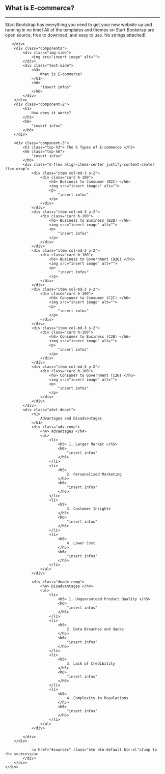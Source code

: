 <section class="bg-primary" id="ecommerce">
    <div class="container">
        <div class="row">
            <div class="col-lg-8 col-lg-offset-2 text-center">
                <h2 class="section-heading">What is E-commerce?</h2>
                <hr class="light">
                <p class="text-faded">Start Bootstrap has everything you need to get your new website up and running in no time! All of the templates and themes on Start Bootstrap are open source, free to download, and easy to use. No strings attached!</p>

       </div>
        <div class="components">
            <div class="img-side">
                <img src="insert image" alt="">
            </div>
            <div class="text-side">
                <h3>
                    What is E-commerce?
                </h1>
                <h6>
                    "insert infos"
                </h6>
            </div>
        </div>
        <div class="component-2">
            <h1>
                How does it works?
            </h1>
            <h6>
                "insert infos"
            </h6>
        </div>

        <div class="component-3">
            <h3 class="top-h3"> The 6 Types of E-commerce </h3>
            <h6 class="top-h6">
                "insert infos"
            </h6>
            <div class="d-flex align-items-center justify-content-center flex-wrap">
                <div class="item col-md-3 p-2">
                    <div class="card h-100">
                        <h6> Business to Consumer (B2C) </h6>
                        <img src="insert images" alt="">
                        <p>
                            "insert infos"
                        </p>
                    </div>
                </div>
                <div class="item col-md-3 p-2">
                    <div class="card h-100">
                        <h6> Business to Business (B2B) </h6>
                        <img src="insert image" alt="">
                        <p>
                            "insert infos"
                        </p>
                    </div>
                </div>
                <div class="item col-md-3 p-2">
                    <div class="card h-100">
                        <h6> Business to Government (B2G) </h6>
                        <img src="insert image" alt="">
                        <p>
                            "insert infos"
                        </p>
                    </div>
                </div>
                <div class="item col-md-3 p-2">
                    <div class="card h-100">
                        <h6> Consumer to Consumer (C2C) </h6>
                        <img src="insert image" alt="">
                        <p>
                            "insert infos"
                        </p>
                    </div>
                </div>
                <div class="item col-md-3 p-2">
                    <div class="card h-100">
                        <h6> Consumer to Business (C2B) </h6>
                        <img src="insert image" alt="">
                        <p>
                            "insert infos"
                        </p>
                    </div>
                </div>
                <div class="item col-md-3 p-2">
                    <div class="card h-100">
                        <h6> Consumer to Government (C2G) </h6>
                        <img src="insert image" alt="">
                        <p>
                            "insert infos"
                        </p>
                    </div>
                </div>
            </div>
            <div class="advt-deavt">
                <h1>
                    Advantages and Disadvantages
                </h1>
                <div class="adv-comp">
                    <h4> Advantages </h4>
                    <ul>
                        <li>
                            <h5> 1. Larger Market </h5>
                            <h6> 
                                "insert infos"
                            </h6>
                        </li>
                        <li>
                            <h5>
                                2. Personalized Marketing
                            </h5>
                            <h6>
                                "insert infos"
                            </h6>
                        </li>
                        <li>
                            <h5>
                                3. Customer Insights
                            </h5>
                            <h6>
                                "insert infos"
                            </h6>
                        </li>
                        <li>
                            <h5>
                                4. Lower Cost
                            </h5>
                            <h6>
                                "insert infos"
                            </h6>
                        </li>
                    </ul>
                </div>

                <div class="deadv-comp">
                    <h4> Disadvantages </h4>
                    <ul>
                        <li>
                            <h5> 1. Unguaranteed Product Quality </h5>
                            <h6> 
                                "insert infos"
                            </h6>
                        </li>
                        <li>
                            <h5>
                                2. Data Breaches and Hacks
                            </h5>
                            <h6>
                                "insert infos"
                            </h6>
                        </li>
                        <li>
                            <h5>
                                3. Lack of Credibility
                            </h5>
                            <h6>
                                "insert infos"
                            </h6>
                        </li>
                        <li>
                            <h5>
                                4. Complexity in Regulations
                            </h5>
                            <h6>
                                "insert infos"
                            </h6>
                        </li>
                    </ul>
                </div>
                
            </div>
        </div> 
            
                <a href="#sources" class="btn btn-default btn-xl">Jump to the sources</a>
            </div>
        </div>
    </div>
</section>

